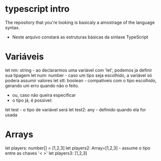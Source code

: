 # typescript intro

The repository that you're looking is basicaly a amostrage of the
language syntax.

- Neste arquivo constará as estruturas básicas da sintaxe TypeScript

# Variáveis

let nm: string      - ao declararmos uma variável com 'let', podemos ja definir sua tipagem
let num: number     - caso um tipo seja escolhido, a variável só podera assumir valores 
let stt: boolean    - compatíveis com o tipo escolhido, gerando um erro quando não o feito.

- ou, caso não queira especificar 
- o tipo já, é possivel:

let test            - o tipo de variável será 
let test2: any      - definido quando ela for usada

# Arrays

let players: number[] = [1,2,3]
let players2: Array<number>=[1,2,3]     - assume o tipo entre as chaves '< >'
let players3: [1,2,3]

